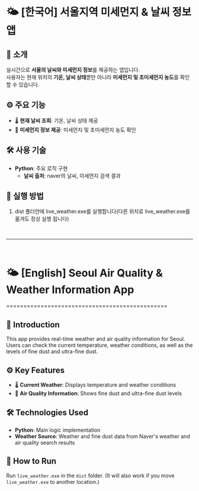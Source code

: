 # 🌤️ [한국어] 서울지역 미세먼지 & 날씨 정보 앱

## 📌 소개
실시간으로 **서울의 날씨와 미세먼지 정보**를 제공하는 앱입니다.  
사용자는 현재 위치의 **기온, 날씨 상태**뿐만 아니라 **미세먼지 및 초미세먼지 농도**를 확인할 수 있습니다.

## ⚙️ 주요 기능
- 🌡️ **현재 날씨 조회**: 기온, 날씨 상태 제공
- 🍃 **미세먼지 정보 제공**: 미세먼지 및 초미세먼지 농도 확인

## 🛠️ 사용 기술
- **Python**: 주요 로직 구현
    - **날씨 출처**: naver의 날씨, 미세먼지 검색 결과

## 🚀 실행 방법
1. dist 폴더안에 live_weather.exe를 실행합니다(다른 위치로 live_weather.exe를 옮겨도 정상 실행 됩니다)

<br>

---

<br>

# 🌤️ [English] Seoul Air Quality & Weather Information App
===============================================

## 📌 Introduction
This app provides real-time weather and air quality information for Seoul.  
Users can check the current temperature, weather conditions, as well as the levels of fine dust and ultra-fine dust.

## ⚙️ Key Features
* 🌡️ **Current Weather**: Displays temperature and weather conditions  
* 🍃 **Air Quality Information**: Shows fine dust and ultra-fine dust levels  

## 🛠️ Technologies Used
* **Python**: Main logic implementation  
* **Weather Source**: Weather and fine dust data from Naver's weather and air quality search results  

## 🚀 How to Run
Run `live_weather.exe` in the `dist` folder. (It will also work if you move `live_weather.exe` to another location.)
